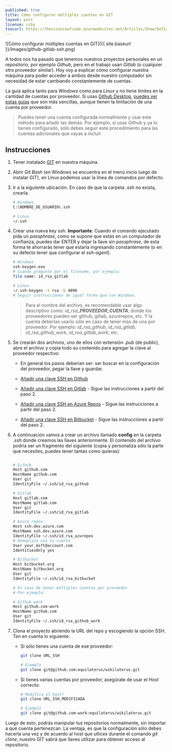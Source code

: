 ```yaml
---
published: true
title: Cómo configurar múltiples cuentas en GIT
layout: post
license: ccby
tsocurl: https://thescienceofcode.azurewebsites.net/Articles/Show/5e71a2076dc6a240f8dbe934
---
```

![Cómo configurar múltiples cuentas en GIT]({{ site.baseurl }}/images/github-gitlab-ssh.png)

A todos nos ha pasado que tenemos nuestros proyectos personales en un repositorio, por ejemplo *Github*, pero en el trabajo usan *Gitlab* (o cualquier otro proveedor similar). Hoy voy a explicar cómo configurar nuestra máquina para poder acceder a ambos desde nuestro computador sin necesidad de estar cambiando constantemente de cuentas.

<!--more-->

La guía aplica tanto para *Windows* como para *Linux* y no tiene límites en la cantidad de cuentas por proveedor. Si usas [Github Desktop](https://desktop.github.com/), [puedes ver estas guías](https://github.com/desktop/desktop/tree/development/docs/integrations) que son más sencillas, aunque tienen la limitación de una cuenta por proveedor.

> Puedes tener una cuenta configurada normalmente y usar este método para añadir las demás. Por ejemplo, si usas Github y ya lo tienes configurado, sólo debes seguir este procedimiento para las cuentas adicionales que vayas a incluír.

## Instrucciones

1. Tener instalado [GIT](https://git-scm.com/) en nuestra máquina.

2. Abrir *Git Bash* (en Windows se encuentra en el menú inicio luego de instalar GIT), en Linux podemos usar la línea de comandos por defecto.

3. Ir a la siguiente ubicación. En caso de que la carpeta *.ssh* no exista, crearla.
  
   ```bash
   # Windows 
   C:\NOMBRE_DE_USUARIO\.ssh

   # Linux
   ~/.ssh
   ```

4. Crear una nueva key ssh. **Importante**: Cuando el comando ejecutado pida un *passphrase*, como se supone que estás en un computador de confianza, puedes dar ENTER y dejar la llave sin *passphrase*, de esta forma te ahorrarás tener que estarla ingresando constantemente (o en su defecto tener que configurar el *ssh-agent*).

   ```bash
   # Windows 
   ssh-keygen.exe
   # Cuando pregunte por el filename, por ejemplo:
   file name: id_rsa_gitlab   
   
   # Linux
   ~/.ssh-keygen -t rsa -b 4096
   # Seguir instrucciones de igual forma que con Windows.
   ```

   > Para el nombre del archivo, es recomendable usar algo descriptivo como: *id_rsa_**PROVEEDOR**_**CUENTA***, donde los proveedores pueden ser github, gitlab, azurerepos, etc. Y la cuenta deberías usarlo sólo en caso de tener más de una por proveedor. Por ejemplo: *id_rsa_github*, *id_rsa_gitlab*, *id_rsa_github_work*, *id_rsa_gitlab_work*, etc.

5. Se crearán dos archivos, uno de ellos con extensión *.pub* (de public), abre el archivo y copia todo su contenido para agregar la clave al proveedor respectivo:

   * En general los pasos deberían ser: ser buscar en la configuración del proveedor, pegar la llave y guardar.

   * [Añadir una clave SSH en Github](https://help.github.com/es/github/authenticating-to-github/adding-a-new-ssh-key-to-your-github-account)

   * [Añadir una clave SSH en Gitlab](https://www.tutorialspoint.com/gitlab/gitlab_ssh_key_setup.htm) - Sigue las instrucciones a partir del paso 2.

   * [Añadir una clave SSH en Azure Repos](https://docs.microsoft.com/en-us/azure/devops/repos/git/use-ssh-keys-to-authenticate?view=azure-devops&tabs=current-page) - Sigue las instrucciones a partir del paso 2.

   * [Añadir una clave SSH en Bitbucket](https://confluence.atlassian.com/bitbucketserver/ssh-user-keys-for-personal-use-776639793.html) - Sigue las instrucciones a partir del paso 2.

6. A continuación vamos a crear un archivo llamado **config** en la carpeta *.ssh* donde creamos las llaves anteriormente. El contenido del archivo podría ser un fragmento del siguiente (copia y personaliza sólo la parte que necesites, puedes tener tantas como quieras):

   ```bash

   # Github
   Host github.com
   HostName github.com
   User git
   IdentityFile ~/.ssh/id_rsa_github

   # Gitlab
   Host gitlab.com
   HostName gitlab.com
   User git
   IdentityFile ~/.ssh/id_rsa_gitlab

   # Azure repos
   Host ssh.dev.azure.com
   HostName ssh.dev.azure.com
   IdentityFile ~/.ssh/id_rsa_azurepos
   # Reemplaza con tu cuenta
   User your_msft@account.com
   IdentitiesOnly yes

   # Bitbucket
   Host bitbucket.org
   HostName bitbucket.org
   User git
   IdentityFile ~/.ssh/id_rsa_bitbucket

   # En caso de tener múltiples cuentas por proveedor
   # Por ejemplo:

   # Github work
   Host github.com-work
   HostName github.com
   User git
   IdentityFile ~/.ssh/id_rsa_github_work
   ```

7. Clona el proyecto abriendo la URL del repo y escogiendo la opción SSH. Ten en cuenta lo siguiente:

   * Si sólo tienes una cuenta de ese proveedor:

      ```bash
      git clone URL_SSH

      # Ejemplo
      git clone git@github.com:equilaterus/wikilaterus.git
      ```

   * Si tienes varias cuentas por proveedor, asegúrate de usar el *Host* correcto:

      ```bash
      # Modifica el host!
      git clone URL_SSH_MODIFICADA

      # Ejemplo
      git clone git@github.com-work:equilaterus/wikilaterus.git
      ```

Luego de esto, podrás manipular tus repositorios normalmente, sin importar a qué cuenta pertenezcan. La ventaja, es que la configuración sólo debes hacerla una vez y de acuerdo al host que utlices durante el comando *git clone*, nuestro GIT sabrá que llaves utilizar para obtener acceso al repositorio.
